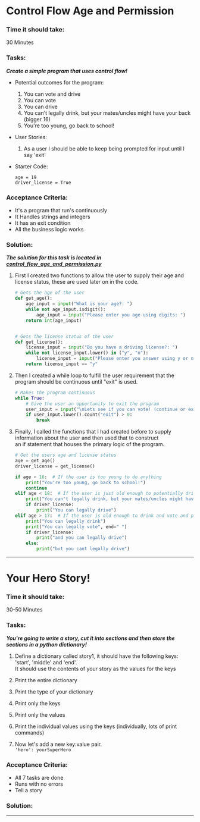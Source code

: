 # Control Flow Age and Permission

### Time it should take:

30 Minutes

### Tasks:
  ***Create a simple program that uses control flow!***

* Potential outcomes for the program:
    1. You can vote and drive
    2. You can vote
    3. You can drive
    4. You can't legally drink, but your mates/uncles might have your back (bigger 16)
    5. You're too young, go back to school!
    
    
* User Stories:
    1. As a user I should be able to keep being prompted for input until I say 'exit'
    

* Starter Code:
    ```
    age = 19
    driver_license = True
    ```

### Acceptance Criteria:

* It's a program that run's continuously
* It Handles strings and integers
* It has an exit condition
* All the business logic works

### Solution:  
  ***The solution for this task is located in [control_flow_age_and_permission.py]()***
1. First I created two functions to allow the user to supply their age and license status, these are used later on in the code.
    ```python
    # Gets the age of the user
    def get_age():
        age_input = input("What is your age?: ")
        while not age_input.isdigit():
            age_input = input("Please enter you age using digits: ")
        return int(age_input)
    
    
    # Gets the license status of the user
    def get_license():
        license_input = input("Do you have a driving license?: ")
        while not license_input.lower() in ("y", "n"):
            license_input = input("Please enter you answer using y or n: ")
        return license_input == "y"
    ```
2. Then I created a while loop to fulfill the user requirement that the program should be continuous until "exit" is used.
    ```python
    # Makes the program continuous
    while True:
        # Give the user an opportunity to exit the program
        user_input = input("\nLets see if you can vote! (continue or exit): ")
        if user_input.lower().count("exit") > 0:
            break
    ```
3. Finally, I called the functions that I had created before to supply information about the user and then used that to construct  
an if statement that houses the primary logic of the program.
    ```python
    # Get the users age and license status
    age = get_age()
    driver_license = get_license()

    if age < 16:  # If the user is too young to do anything
        print("You're too young, go back to school!")
        continue
    elif age < 18:  # If the user is just old enough to potentially drive but not drink
        print("You can't legally drink, but your mates/uncles might have your back (bigger 16)")
        if driver_license:
            print("You can legally drive")
    elif age > 17:  # If the user is old enough to drink and vote and potentially drive
        print("You can legally drink")
        print("You can legally vote", end=" ")
        if driver_license:
            print("and you can legally drive")
        else:
            print("but you cant legally drive")

    ```

-----------------------------------------------------------------
# Your Hero Story!

### Time it should take:

30-50 Minutes

### Tasks:
***You're going to write a story, cut it into sections and then store the sections in a python dictionary!***


1. Define a dictionary called story1, it should have the following keys:  
   'start', 'middle' and 'end'.  
   It should use the contents of your story as the values for the keys
   

2. Print the entire dictionary


3. Print the type of your dictionary


4. Print only the keys


5. Print only the values


6. Print the individual values using the keys (individually, lots of print commands)


7. Now let's add a new key:value pair.  
     `'hero': yourSuperHero`


### Acceptance Criteria:

* All 7 tasks are done
* Runs with no errors
* Tell a story  

### Solution:  


--------------------------------------------------------------------